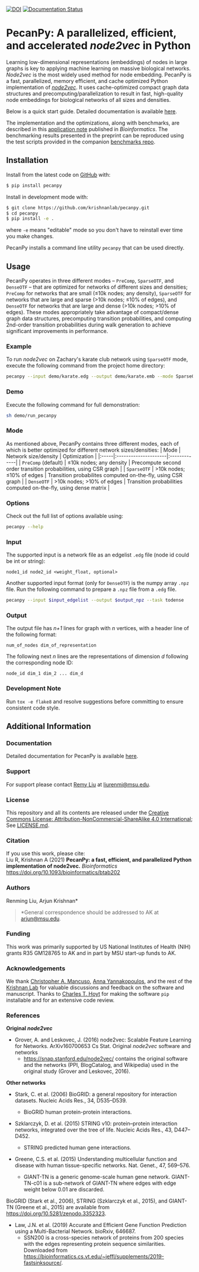 [![DOI](https://zenodo.org/badge/DOI/10.5281/zenodo.4079517.svg)](https://doi.org/10.5281/zenodo.4079517) 
[![Documentation Status](https://readthedocs.org/projects/pecanpy/badge/?version=latest)](https://pecanpy.readthedocs.io/en/latest/?badge=latest)

# PecanPy: A parallelized, efficient, and accelerated _node2vec_ in Python

Learning low-dimensional representations (embeddings) of nodes in large graphs is key to applying machine learning on massive biological networks. _Node2vec_ is the most widely used method for node embedding. PecanPy is a fast, parallelized, memory efficient, and cache optimized Python implementation of [_node2vec_](https://github.com/aditya-grover/node2vec). It uses cache-optimized compact graph data structures and precomputing/parallelization to result in fast, high-quality node embeddings for biological networks of all sizes and densities.

Below is a quick start guide. Detailed documentation is available [here](https://pecanpy.readthedocs.io/).

The implementation and the optimizations, along with benchmarks, are described in this [application note](https://doi.org/10.1093/bioinformatics/btab202) published in _Bioinformatics_. The benchmarking results presented in the preprint can be reproduced using the test scripts provided in the companion [benchmarks repo](https://github.com/krishnanlab/PecanPy_benchmarks).

## Installation

Install from the latest code on [GitHub](https://github.com/krishnanlab/pecanpy) with:

```bash
$ pip install pecanpy
```

Install in development mode with:

```bash
$ git clone https://github.com/krishnanlab/pecanpy.git
$ cd pecanpy
$ pip install -e .
```

where `-e` means "editable" mode so you don't have to reinstall ever time you make changes.

PecanPy installs a command line utility `pecanpy` that can be used directly.

## Usage

PecanPy operates in three different modes – `PreComp`, `SparseOTF`, and `DenseOTF` – that are optimized for networks of different sizes and densities; `PreComp` for networks that are small (≤10k nodes; any density), `SparseOTF` for networks that are large and sparse (>10k nodes; ≤10% of edges), and `DenseOTF` for networks that are large and dense (>10k nodes; >10% of edges). These modes appropriately take advantage of compact/dense graph data structures, precomputing transition probabilities, and computing 2nd-order transition probabilities during walk generation to achieve significant improvements in performance.

### Example

To run *node2vec* on Zachary's karate club network using `SparseOTF` mode, execute the following command from the project home directory:

```bash
pecanpy --input demo/karate.edg --output demo/karate.emb --mode SparseOTF
```

### Demo

Execute the following command for full demonstration:

```bash
sh demo/run_pecanpy
```

### Mode

As mentioned above, PecanPy contains three different modes, each of which is better optimized for different network sizes/densities:
| Mode | Network size/density | Optimization |
|:-----|:---------------------|:-------------|
| `PreComp` (default) | ≤10k nodes; any density | Precompute second order transition probabilities, using CSR graph |
| `SparseOTF` | >10k nodes; ≤10% of edges | Transition probabilites computed on-the-fly, using CSR graph |
| `DenseOTF` | >10k nodes; >10% of edges | Transition probabilities computed on-the-fly, using dense matrix |

### Options

Check out the full list of options available using:
```bash
pecanpy --help
```

### Input

The supported input is a network file as an edgelist `.edg` file (node id could be int or string):

```
node1_id node2_id <weight_float, optional>
```

Another supported input format (only for `DenseOTF`) is the numpy array `.npz` file. Run the following command to prepare a `.npz` file from a `.edg` file.

```bash
pecanpy --input $input_edgelist --output $output_npz --task todense
```

### Output

The output file has *n+1* lines for graph with *n* vertices, with a header line of the following format:

```
num_of_nodes dim_of_representation
```

The following  next *n* lines are the representations of dimension *d* following the corresponding node ID:

```
node_id dim_1 dim_2 ... dim_d
```

### Development Note

Run `tox -e flake8` and resolve suggestions before committing to ensure consistent code style.

## Additional Information
### Documentation
Detailed documentation for PecanPy is available [here](https://pecanpy.readthedocs.io/).

### Support
For support please contact [Remy Liu](https://twitter.com/RemyLau3) at liurenmi@msu.edu.

### License
This repository and all its contents are released under the [Creative Commons License: Attribution-NonCommercial-ShareAlike 4.0 International](https://creativecommons.org/licenses/by-nc-sa/4.0/legalcode); See [LICENSE.md](https://github.com/krishnanlab/pecanpy/blob/master/LICENSE.md).

### Citation
If you use this work, please cite:  
Liu R, Krishnan A (2021) **PecanPy: a fast, efficient, and parallelized Python implementation of node2vec.** _Bioinformatics_ https://doi.org/10.1093/bioinformatics/btab202

### Authors
Renming Liu, Arjun Krishnan*
>\*General correspondence should be addressed to AK at arjun@msu.edu.

### Funding
This work was primarily supported by US National Institutes of Health (NIH) grants R35 GM128765 to AK and in part by MSU start-up funds to AK.

### Acknowledgements
We thank [Christopher A. Mancuso](https://github.com/ChristopherMancuso), [Anna Yannakopoulos](http://yannakopoulos.com/), and the rest of the [Krishnan Lab](https://www.thekrishnanlab.org/team) for valuable discussions and feedback on the software and manuscript. Thanks to [Charles T. Hoyt](https://github.com/cthoyt) for making the software `pip` installable and for an extensive code review.

### References

**Original _node2vec_**
* Grover, A. and Leskovec, J. (2016) node2vec: Scalable Feature Learning for Networks. ArXiv160700653 Cs Stat.
Original _node2vec_ software and networks
  * https://snap.stanford.edu/node2vec/ contains the original software and the networks (PPI, BlogCatalog, and Wikipedia) used in the original study (Grover and Leskovec, 2016).

**Other networks**
* Stark, C. et al. (2006) BioGRID: a general repository for interaction datasets. Nucleic Acids Res., 34, D535–D539.
  * BioGRID human protein-protein interactions.

* Szklarczyk, D. et al. (2015) STRING v10: protein–protein interaction networks, integrated over the tree of life. Nucleic Acids Res., 43, D447–D452.
  * STRING predicted human gene interactions.

* Greene, C.S. et al. (2015) Understanding multicellular function and disease with human tissue-specific networks. Nat. Genet., 47, 569–576.
  * GIANT-TN is a generic genome-scale human gene network. GIANT-TN-c01 is a sub-network of GIANT-TN where edges with edge weight below 0.01 are discarded.

BioGRID (Stark et al., 2006), STRING (Szklarczyk et al., 2015), and GIANT-TN (Greene et al., 2015) are available from https://doi.org/10.5281/zenodo.3352323.

* Law, J.N. et al. (2019) Accurate and Efficient Gene Function Prediction using a Multi-Bacterial Network. bioRxiv, 646687.
  * SSN200 is a cross-species network of proteins from 200 species with the edges representing protein sequence similarities. Downloaded from https://bioinformatics.cs.vt.edu/~jeffl/supplements/2019-fastsinksource/.
